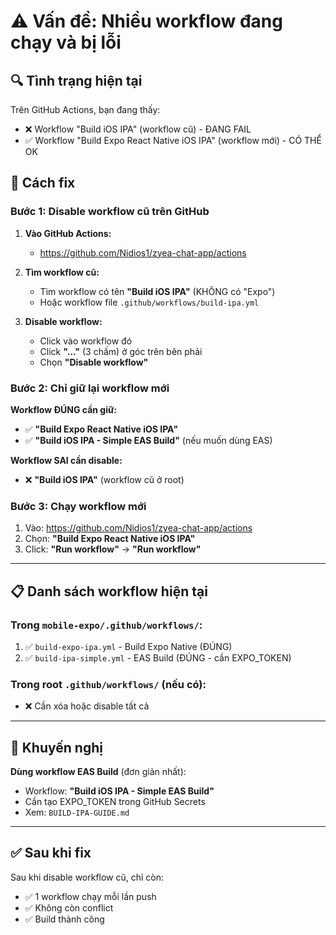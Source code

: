 # ⚠️ Vấn đề: Nhiều workflow đang chạy và bị lỗi

## 🔍 Tình trạng hiện tại

Trên GitHub Actions, bạn đang thấy:
- ❌ Workflow "Build iOS IPA" (workflow cũ) - ĐANG FAIL
- ✅ Workflow "Build Expo React Native iOS IPA" (workflow mới) - CÓ THỂ OK

## 🔧 Cách fix

### Bước 1: Disable workflow cũ trên GitHub

1. **Vào GitHub Actions:**
   - https://github.com/Nidios1/zyea-chat-app/actions

2. **Tìm workflow cũ:**
   - Tìm workflow có tên **"Build iOS IPA"** (KHÔNG có "Expo")
   - Hoặc workflow file `.github/workflows/build-ipa.yml`

3. **Disable workflow:**
   - Click vào workflow đó
   - Click **"..."** (3 chấm) ở góc trên bên phải
   - Chọn **"Disable workflow"**

### Bước 2: Chỉ giữ lại workflow mới

**Workflow ĐÚNG cần giữ:**
- ✅ **"Build Expo React Native iOS IPA"**
- ✅ **"Build iOS IPA - Simple EAS Build"** (nếu muốn dùng EAS)

**Workflow SAI cần disable:**
- ❌ **"Build iOS IPA"** (workflow cũ ở root)

### Bước 3: Chạy workflow mới

1. Vào: https://github.com/Nidios1/zyea-chat-app/actions
2. Chọn: **"Build Expo React Native iOS IPA"**
3. Click: **"Run workflow"** → **"Run workflow"**

---

## 📋 Danh sách workflow hiện tại

### Trong `mobile-expo/.github/workflows/`:
1. ✅ `build-expo-ipa.yml` - Build Expo Native (ĐÚNG)
2. ✅ `build-ipa-simple.yml` - EAS Build (ĐÚNG - cần EXPO_TOKEN)

### Trong root `.github/workflows/` (nếu có):
- ❌ Cần xóa hoặc disable tất cả

---

## 🎯 Khuyến nghị

**Dùng workflow EAS Build** (đơn giản nhất):
- Workflow: **"Build iOS IPA - Simple EAS Build"**
- Cần tạo EXPO_TOKEN trong GitHub Secrets
- Xem: `BUILD-IPA-GUIDE.md`

---

## ✅ Sau khi fix

Sau khi disable workflow cũ, chỉ còn:
- ✅ 1 workflow chạy mỗi lần push
- ✅ Không còn conflict
- ✅ Build thành công

